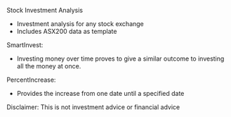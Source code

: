 Stock Investment Analysis

- Investment analysis for any stock exchange
- Includes ASX200 data as template

SmartInvest:
- Investing money over time proves to give a similar outcome to investing all the money at once.

PercentIncrease:
- Provides the increase from one date until a specified date

Disclaimer: This is not investment advice or financial advice

